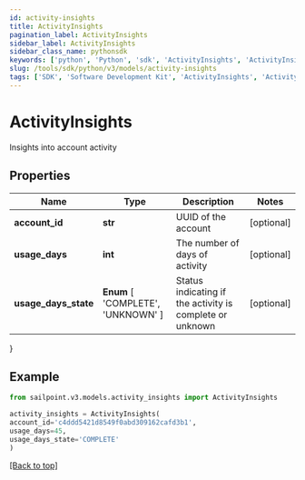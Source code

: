 ```yaml
---
id: activity-insights
title: ActivityInsights
pagination_label: ActivityInsights
sidebar_label: ActivityInsights
sidebar_class_name: pythonsdk
keywords: ['python', 'Python', 'sdk', 'ActivityInsights', 'ActivityInsights'] 
slug: /tools/sdk/python/v3/models/activity-insights
tags: ['SDK', 'Software Development Kit', 'ActivityInsights', 'ActivityInsights']
---
```


# ActivityInsights

Insights into account activity

## Properties

Name | Type | Description | Notes
------------ | ------------- | ------------- | -------------
**account_id** | **str** | UUID of the account | [optional] 
**usage_days** | **int** | The number of days of activity | [optional] 
**usage_days_state** |  **Enum** [  'COMPLETE',    'UNKNOWN' ] | Status indicating if the activity is complete or unknown | [optional] 
}

## Example

```python
from sailpoint.v3.models.activity_insights import ActivityInsights

activity_insights = ActivityInsights(
account_id='c4ddd5421d8549f0abd309162cafd3b1',
usage_days=45,
usage_days_state='COMPLETE'
)

```
[[Back to top]](#) 

